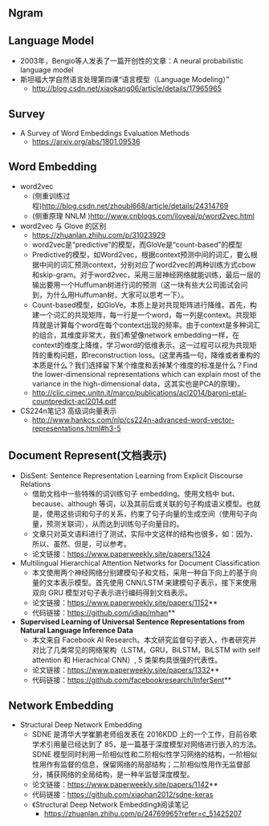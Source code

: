 ## Ngram

## Language Model
+ 2003年，Bengio等人发表了一篇开创性的文章：A neural probabilistic language model
+ 斯坦福大学自然语言处理第四课“语言模型（Language Modeling）”
	+ http://blog.csdn.net/xiaokang06/article/details/17965965
## Survey
- A Survey of Word Embeddings Evaluation Methods
	- https://arxiv.org/abs/1801.09536

## Word Embedding
- word2vec
	- (侧重训练过程)http://blog.csdn.net/zhoubl668/article/details/24314769
	- (侧重原理 NNLM )http://www.cnblogs.com/iloveai/p/word2vec.html
- word2vec 与 Glove 的区别
	- https://zhuanlan.zhihu.com/p/31023929
	- word2vec是“predictive”的模型，而GloVe是“count-based”的模型
	- Predictive的模型，如Word2vec，根据context预测中间的词汇，要么根据中间的词汇预测context，分别对应了word2vec的两种训练方式cbow和skip-gram。对于word2vec，采用三层神经网络就能训练，最后一层的输出要用一个Huffuman树进行词的预测（这一块有些大公司面试会问到，为什么用Huffuman树，大家可以思考一下）。
	- Count-based模型，如GloVe，本质上是对共现矩阵进行降维。首先，构建一个词汇的共现矩阵，每一行是一个word，每一列是context。共现矩阵就是计算每个word在每个context出现的频率。由于context是多种词汇的组合，其维度非常大，我们希望像network embedding一样，在context的维度上降维，学习word的低维表示。这一过程可以视为共现矩阵的重构问题，即reconstruction loss。(这里再插一句，降维或者重构的本质是什么？我们选择留下某个维度和丢掉某个维度的标准是什么？Find the lower-dimensional representations which can explain most of the variance in the high-dimensional data，这其实也是PCA的原理)。
	- http://clic.cimec.unitn.it/marco/publications/acl2014/baroni-etal-countpredict-acl2014.pdf
- CS224n笔记3 高级词向量表示
	- http://www.hankcs.com/nlp/cs224n-advanced-word-vector-representations.html#h3-5


## Document Represent(文档表示)
- DisSent: Sentence Representation Learning from Explicit Discourse Relations
	- 借助文档中一些特殊的词训练句子 embedding。使用文档中 but、because、although 等词，以及其前后或关联的句子构成语义模型。也就是，使用这些词和句子的关系，约束了句子向量的生成空间（使用句子向量，预测关联词），从而达到训练句子向量目的。
  	- 文章只对英文语料进行了测试，实际中文这样的结构也很多，如：因为、所以、虽然、但是，可以参考。
   	- 论文链接：https://www.paperweekly.site/papers/1324
- Multilingual Hierarchical Attention Networks for Document Classification
	- 本文使用两个神经网络分别建模句子和文档，采用一种自下向上的基于向量的文本表示模型。首先使用 CNN/LSTM 来建模句子表示，接下来使用双向 GRU 模型对句子表示进行编码得到文档表示。
  	- 论文链接：https://www.paperweekly.site/papers/1152**
  	- 代码链接：https://github.com/idiap/mhan**
- **Supervised Learning of Universal Sentence Representations from Natural Language Inference Data**
	- 本文来自 Facebook AI Research。本文研究监督句子嵌入，作者研究并对比了几类常见的网络架构（LSTM，GRU，BiLSTM，BiLSTM with self attention 和 Hierachical CNN）, 5 类架构具很强的代表性。
  	- 论文链接：https://www.paperweekly.site/papers/1332**
  	- 代码链接：https://github.com/facebookresearch/InferSent**

## Network Embedding
- Structural Deep Network Embedding
 	- SDNE 是清华大学崔鹏老师组发表在 2016KDD 上的一个工作，目前谷歌学术引用量已经达到了 85，是一篇基于深度模型对网络进行嵌入的方法。
 SDNE 模型同时利用一阶相似性和二阶相似性学习网络的结构，一阶相似性用作有监督的信息，保留网络的局部结构；二阶相似性用作无监督部分，捕获网络的全局结构，是一种半监督深度模型。
 	- 论文链接：https://www.paperweekly.site/papers/1142**
 	- 代码链接：https://github.com/xiaohan2012/sdne-keras
	- 《Structural Deep Network Embedding》阅读笔记
		- https://zhuanlan.zhihu.com/p/24769965?refer=c_51425207
